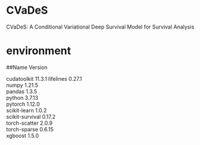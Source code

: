 # CVaDeS
CVaDeS: A Conditional Variational Deep Survival Model for Survival Analysis

# environment 
##Name                    Version                  

cudatoolkit               11.3.1 
lifelines                 0.27.1                
numpy                     1.21.5                         
pandas                    1.3.5           
python                    3.7.13               
pytorch                   1.12.0          
scikit-learn              1.0.2            
scikit-survival           0.17.2        
torch-scatter             2.0.9                   
torch-sparse              0.6.15                   
xgboost                   1.5.0            



